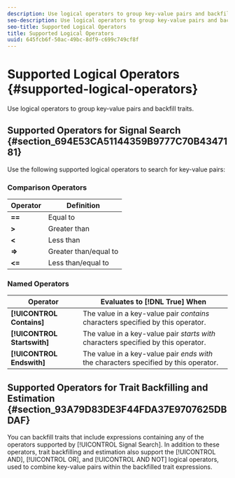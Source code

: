 ```yaml
---
description: Use logical operators to group key-value pairs and backfill traits.
seo-description: Use logical operators to group key-value pairs and backfill traits.
seo-title: Supported Logical Operators
title: Supported Logical Operators
uuid: 645fcb6f-50ac-49bc-8df9-c699c749cf8f
---
```


# Supported Logical Operators {#supported-logical-operators}

Use logical operators to group key-value pairs and backfill traits.

## Supported Operators for Signal Search {#section_694E53CA51144359B9777C70B4347181}

Use the following supported logical operators to search for key-value pairs:

### Comparison Operators

|  Operator  | Definition  |
|---|---|
| **==** | Equal to  |
| **>** | Greater than  |
| **<** | Less than  |
| **=>** | Greater than/equal to  |
| **<=** | Less than/equal to  |

### Named Operators

|  Operator  | Evaluates to [!DNL True] When  |
|---|---|
| **[!UICONTROL Contains]** |The value in a key-value pair *contains* characters specified by this operator.  |
| **[!UICONTROL Startswith]** |The value in a key-value pair *starts with* characters specified by this operator.  |
| **[!UICONTROL Endswith]** |The value in a key-value pair *ends with* the characters specified by this operator.  |

## Supported Operators for Trait Backfilling and Estimation {#section_93A79D83DE3F44FDA37E9707625DBDAF}

You can backfill traits that include expressions containing any of the operators supported by [!UICONTROL Signal Search]. In addition to these operators, trait backfilling and estimation also support the [!UICONTROL AND], [!UICONTROL OR], and [!UICONTROL AND NOT] logical operators, used to combine key-value pairs within the backfilled trait expressions.